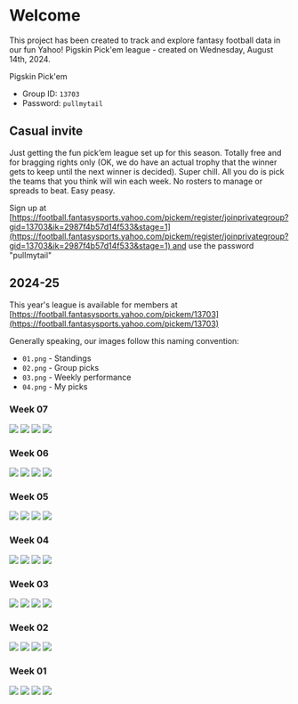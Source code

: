 # Welcome

This project has been created to track and explore fantasy football data in our fun Yahoo! Pigskin Pick'em league - created on Wednesday, August 14th, 2024.

Pigskin Pick'em

- Group ID: `13703`
- Password: `pullmytail`

## Casual invite

Just getting the fun pick’em league set up for this season. Totally free and for bragging rights only (OK, we do have an actual trophy that the winner gets to keep until the next winner is decided). Super chill. All you do is pick the teams that you think will win each week. No rosters to manage or spreads to beat. Easy peasy.

Sign up at [https://football.fantasysports.yahoo.com/pickem/register/joinprivategroup?gid=13703&ik=2987f4b57d14f533&stage=1](https://football.fantasysports.yahoo.com/pickem/register/joinprivategroup?gid=13703&ik=2987f4b57d14f533&stage=1) and use the password "pullmytail"

## 2024-25

This year's league is available for members at [https://football.fantasysports.yahoo.com/pickem/13703](https://football.fantasysports.yahoo.com/pickem/13703)

Generally speaking, our images follow this naming convention:

- `01.png` - Standings
- `02.png` - Group picks
- `03.png` - Weekly performance
- `04.png` - My picks

### Week 07

![ ](./week-07/01.png)
![ ](./week-07/02.png)
![ ](./week-07/03.png)
![ ](./week-07/04.png)

### Week 06

![ ](./week-06/01.png)
![ ](./week-06/02.png)
![ ](./week-06/03.png)
![ ](./week-06/04.png)

### Week 05

![ ](./week-05/01.png)
![ ](./week-05/02.png)
![ ](./week-05/03.png)
![ ](./week-05/04.png)

### Week 04

![ ](./week-04/01.png)
![ ](./week-04/02.png)
![ ](./week-04/03.png)
![ ](./week-04/04.png)

### Week 03

![ ](./week-03/01.png)
![ ](./week-03/02.png)
![ ](./week-03/03.png)
![ ](./week-03/04.png)

### Week 02

![ ](./week-02/01.png)
![ ](./week-02/02.png)
![ ](./week-02/03.png)
![ ](./week-02/04.png)

### Week 01

![ ](./week-01/01.png)
![ ](./week-01/02.png)
![ ](./week-01/03.png)
![ ](./week-01/04.png)
